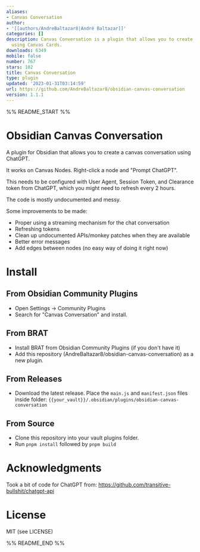 ```yaml
---
aliases:
- Canvas Conversation
author:
- '[[authors/AndreBaltazar8|André Baltazar]]'
categories: []
description: Canvas Conversation is a plugin that allows you to create a ChatGPT conversation
  using Canvas Cards.
downloads: 6349
mobile: false
number: 767
stars: 102
title: Canvas Conversation
type: plugin
updated: '2023-01-31T03:14:59'
url: https://github.com/AndreBaltazar8/obsidian-canvas-conversation
version: 1.1.1
---
```


%% README_START %%

# Obsidian Canvas Conversation

A plugin for Obsidian that allows you to create a canvas conversation using ChatGPT.

It works on Canvas Nodes. Right-click a node and "Prompt ChatGPT".

This needs to be configured with User Agent, Session Token, and Clearance token from ChatGPT, which you might need to refresh every 2 hours.

The code is mostly undocumented and messy.

Some improvements to be made:

-   Proper using a streaming mechanism for the chat conversation
-   Refreshing tokens
-   Clean up undocumented APIs/monkey patches when they are available
-   Better error messages
-   Add edges between nodes (no easy way of doing it right now)

# Install

## From Obsidian Community Plugins

-   Open Settings -> Community Plugins
-   Search for "Canvas Conversation" and install.

## From BRAT

-   Install BRAT from Obsidian Community Plugins (if you don't have it)
-   Add this repository (AndreBaltazar8/obsidian-canvas-conversation) as a new plugin.

## From Releases

-   Download the latest release. Place the `main.js` and `manifest.json` files inside folder: `{{your_vault}}/.obsidian/plugins/obsidian-canvas-conversation`

## From Source

-   Clone this repository into your vault plugins folder.
-   Run `pnpm install` followed by `pnpm build`

# Acknowledgments

Took a bit of code for ChatGPT from: https://github.com/transitive-bullshit/chatgpt-api

# License

MIT (see LICENSE)


%% README_END %%